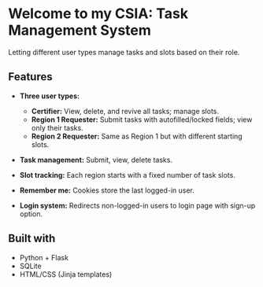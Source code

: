 # Welcome to my CSIA: Task Management System

Letting different user types manage tasks and slots based on their role.

## Features

- **Three user types:**  
  - **Certifier:** View, delete, and revive all tasks; manage slots.  
  - **Region 1 Requester:** Submit tasks with autofilled/locked fields; view only their tasks.  
  - **Region 2 Requester:** Same as Region 1 but with different starting slots.

- **Task management:** Submit, view, delete tasks.  
- **Slot tracking:** Each region starts with a fixed number of task slots.  
- **Remember me:** Cookies store the last logged-in user.  
- **Login system:** Redirects non-logged-in users to login page with sign-up option.  

## Built with

- Python + Flask  
- SQLite  
- HTML/CSS (Jinja templates)



